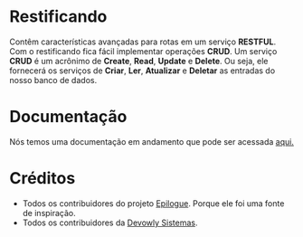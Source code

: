# Restificando
Contêm características avançadas para rotas em um serviço **RESTFUL**. Com o restificando fica fácil implementar operações **CRUD**.
Um serviço **CRUD** é um acrônimo de **Create**, **Read**, **Update** e **Delete**. Ou seja, ele fornecerá os serviços de **Criar**, **Ler**, **Atualizar** e **Deletar** as entradas do nosso banco de dados.

# Documentação
Nós temos uma documentação em andamento que pode ser acessada [aqui.](https://github.com/umdez/restificando/blob/master/docs/readme.md)

# Créditos
- Todos os contribuidores do projeto [Epilogue](https://github.com/dchester/epilogue#readme). Porque ele foi uma fonte de inspiração. 
- Todos os contribuidores da [Devowly Sistemas](https://github.com/devowly).
